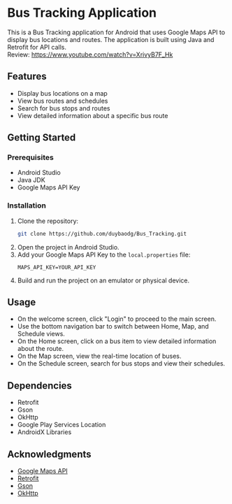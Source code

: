 # Bus Tracking Application

This is a Bus Tracking application for Android that uses Google Maps API to display bus locations and routes. The application is built using Java and Retrofit for API calls.<br>
Review: https://www.youtube.com/watch?v=XrivyB7F_Hk <br>

## Features

- Display bus locations on a map<br>
- View bus routes and schedules<br>
- Search for bus stops and routes<br>
- View detailed information about a specific bus route<br>

## Getting Started

### Prerequisites

- Android Studio<br>
- Java JDK<br>
- Google Maps API Key<br>

### Installation

1. Clone the repository:
   ```sh
   git clone https://github.com/duybaodg/Bus_Tracking.git
   ```
2. Open the project in Android Studio.<br>
3. Add your Google Maps API Key to the `local.properties` file:
   ```properties
   MAPS_API_KEY=YOUR_API_KEY
   ```
4. Build and run the project on an emulator or physical device.

## Usage

- On the welcome screen, click "Login" to proceed to the main screen.<br>
- Use the bottom navigation bar to switch between Home, Map, and Schedule views.<br>
- On the Home screen, click on a bus item to view detailed information about the route.<br>
- On the Map screen, view the real-time location of buses.<br>
- On the Schedule screen, search for bus stops and view their schedules.<br>

## Dependencies

- Retrofit<br>
- Gson<br>
- OkHttp<br>
- Google Play Services Location<br>
- AndroidX Libraries<br>

## Acknowledgments

- [Google Maps API](https://developers.google.com/maps/documentation/android-sdk/get-api-key)<br>
- [Retrofit](https://square.github.io/retrofit/)<br>
- [Gson](https://github.com/google/gson)<br>
- [OkHttp](https://square.github.io/okhttp/)<br>
